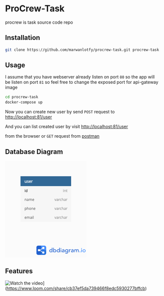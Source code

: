 # ProCrew-Task

procrew is task source code repo 

## Installation

```bash
git clone https://github.com/marwanlotfy/procrew-task.git procrew-task
```

## Usage
I assume that you have webserver already listen on port `80`
so the app will be listen on port `81`
so feel free to change the exposed port for api-gateway image 
```bash
cd procrew-task
docker-compose up
```
Now you can create new user by send `POST` request to   
[http://localhost:81/user](http://localhost:81/user)

And you can list created user by visit 
[http://localhost:81/user](http://localhost:81/user)

from the browser or `GET` request from [postman]([https://www.postman.com/downloads/)

## Database Diagram
![Database Diagram](https://github.com/marwanlotfy/procrew-task/blob/master/user_repository_db_digram.png)

## Features

![Watch the video](https://www.loom.com/i/96a07b3588ac4de2900952897e965fd0)](https://www.loom.com/share/cb37ef5da739466f8edc5930277bffcb)
